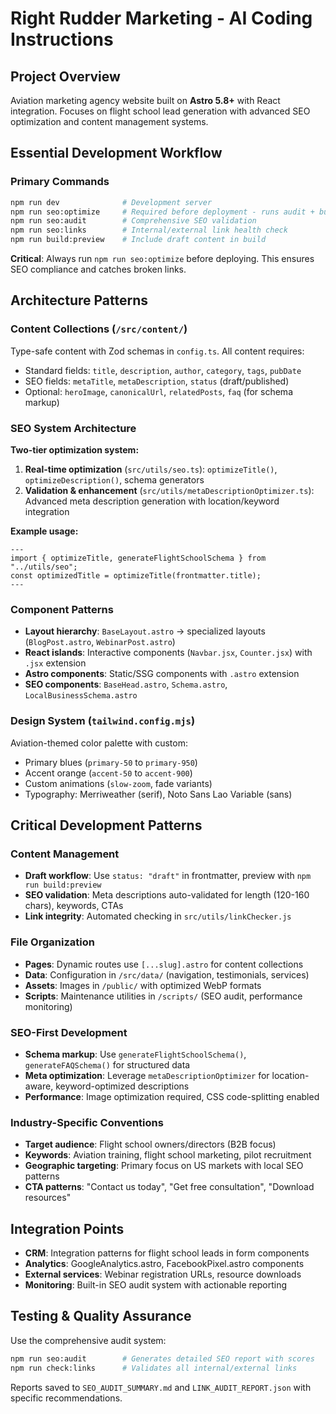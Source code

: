 # Right Rudder Marketing - AI Coding Instructions

## Project Overview

Aviation marketing agency website built on **Astro 5.8+** with React integration. Focuses on flight school lead generation with advanced SEO optimization and content management systems.

## Essential Development Workflow

### Primary Commands

```bash
npm run dev              # Development server
npm run seo:optimize     # Required before deployment - runs audit + build
npm run seo:audit        # Comprehensive SEO validation
npm run seo:links        # Internal/external link health check
npm run build:preview    # Include draft content in build
```

**Critical**: Always run `npm run seo:optimize` before deploying. This ensures SEO compliance and catches broken links.

## Architecture Patterns

### Content Collections (`/src/content/`)

Type-safe content with Zod schemas in `config.ts`. All content requires:

- Standard fields: `title`, `description`, `author`, `category`, `tags`, `pubDate`
- SEO fields: `metaTitle`, `metaDescription`, `status` (draft/published)
- Optional: `heroImage`, `canonicalUrl`, `relatedPosts`, `faq` (for schema markup)

### SEO System Architecture

**Two-tier optimization system:**

1. **Real-time optimization** (`src/utils/seo.ts`): `optimizeTitle()`, `optimizeDescription()`, schema generators
2. **Validation & enhancement** (`src/utils/metaDescriptionOptimizer.ts`): Advanced meta description generation with location/keyword integration

**Example usage:**

```astro
---
import { optimizeTitle, generateFlightSchoolSchema } from "../utils/seo";
const optimizedTitle = optimizeTitle(frontmatter.title);
---
```

### Component Patterns

- **Layout hierarchy**: `BaseLayout.astro` → specialized layouts (`BlogPost.astro`, `WebinarPost.astro`)
- **React islands**: Interactive components (`Navbar.jsx`, `Counter.jsx`) with `.jsx` extension
- **Astro components**: Static/SSG components with `.astro` extension
- **SEO components**: `BaseHead.astro`, `Schema.astro`, `LocalBusinessSchema.astro`

### Design System (`tailwind.config.mjs`)

Aviation-themed color palette with custom:

- Primary blues (`primary-50` to `primary-950`)
- Accent orange (`accent-50` to `accent-900`)
- Custom animations (`slow-zoom`, fade variants)
- Typography: Merriweather (serif), Noto Sans Lao Variable (sans)

## Critical Development Patterns

### Content Management

- **Draft workflow**: Use `status: "draft"` in frontmatter, preview with `npm run build:preview`
- **SEO validation**: Meta descriptions auto-validated for length (120-160 chars), keywords, CTAs
- **Link integrity**: Automated checking in `src/utils/linkChecker.js`

### File Organization

- **Pages**: Dynamic routes use `[...slug].astro` for content collections
- **Data**: Configuration in `/src/data/` (navigation, testimonials, services)
- **Assets**: Images in `/public/` with optimized WebP formats
- **Scripts**: Maintenance utilities in `/scripts/` (SEO audit, performance monitoring)

### SEO-First Development

- **Schema markup**: Use `generateFlightSchoolSchema()`, `generateFAQSchema()` for structured data
- **Meta optimization**: Leverage `metaDescriptionOptimizer` for location-aware, keyword-optimized descriptions
- **Performance**: Image optimization required, CSS code-splitting enabled

### Industry-Specific Conventions

- **Target audience**: Flight school owners/directors (B2B focus)
- **Keywords**: Aviation training, flight school marketing, pilot recruitment
- **Geographic targeting**: Primary focus on US markets with local SEO patterns
- **CTA patterns**: "Contact us today", "Get free consultation", "Download resources"

## Integration Points

- **CRM**: Integration patterns for flight school leads in form components
- **Analytics**: GoogleAnalytics.astro, FacebookPixel.astro components
- **External services**: Webinar registration URLs, resource downloads
- **Monitoring**: Built-in SEO audit system with actionable reporting

## Testing & Quality Assurance

Use the comprehensive audit system:

```bash
npm run seo:audit        # Generates detailed SEO report with scores
npm run check:links      # Validates all internal/external links
```

Reports saved to `SEO_AUDIT_SUMMARY.md` and `LINK_AUDIT_REPORT.json` with specific recommendations.
